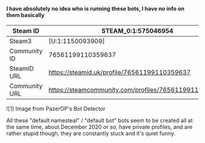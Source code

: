 #### I have absolutely no idea who is running these bots, I have no info on them basically


Steam ID | STEAM_0:1:575046954
----- | -----
Steam3 | [U:1:1150093909]
Community ID | 76561199110359637
SteamID URL | https://steamid.uk/profile/76561199110359637
Community URL | https://steamcommunity.com/profiles/76561199110359637


![1]
Image from PazerOP's Bot Detector

All these "default namesteal" / "default bot" bots seem to be created all at the same time, about December 2020 or so, have private profiles, and are rather stupid though, they are constantly stuck and it's quiet funny.